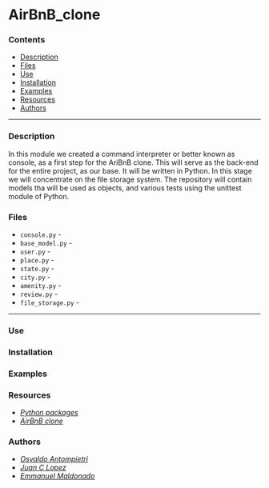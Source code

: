 # AirBnB_clone

### Contents

- [Description](#description)
- [Files](#files)
- [Use](#use)
- [Installation](#installation)
- [Examples](#examples)
- [Resources](resources)
- [Authors](#authors)
---

### Description

In this module we created a command interpreter or better known as console, as a first step for the AriBnB clone.
This will serve as the back-end for the entire project, as our base. It will be written in Python. In this stage we will concentrate on the file storage system.
The repository will contain models tha will be used as objects, and various tests using the unittest module of Python.

### Files

- `console.py` -
- `base_model.py` -
- `user.py` -
- `place.py` -
- `state.py` -
- `city.py` -
- `amenity.py` -
- `review.py` -
- `file_storage.py` -
---

### Use


### Installation


### Examples


### Resources

- *[Python packages](https://intranet.hbtn.io/concepts/66)*
- *[AirBnB clone](https://intranet.hbtn.io/concepts/74)*

### Authors

- *[Osvaldo Antompietri](https://github.com/ojvl1)*
- *[Juan C Lopez](https://github.com/juancalpz23)*
- *[Emmanuel Maldonado](https://github.com/emmanuelmaldonadomaldonado)*
